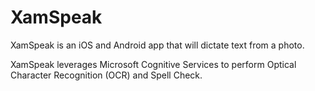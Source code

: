 # XamSpeak
XamSpeak is an iOS and Android app that will dictate text from a photo. 

XamSpeak leverages Microsoft Cognitive Services to perform Optical Character Recognition (OCR) and Spell Check.
